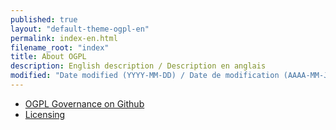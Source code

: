 ```yaml
---
published: true
layout: "default-theme-ogpl-en"
permalink: index-en.html
filename_root: "index"
title: About OGPL
description: English description / Description en anglais
modified: "Date modified (YYYY-MM-DD) / Date de modification (AAAA-MM-JJ)"
---
```


* [OGPL Governance on Github](gouvernance-en.html)
* [Licensing](licensing-en.html)
